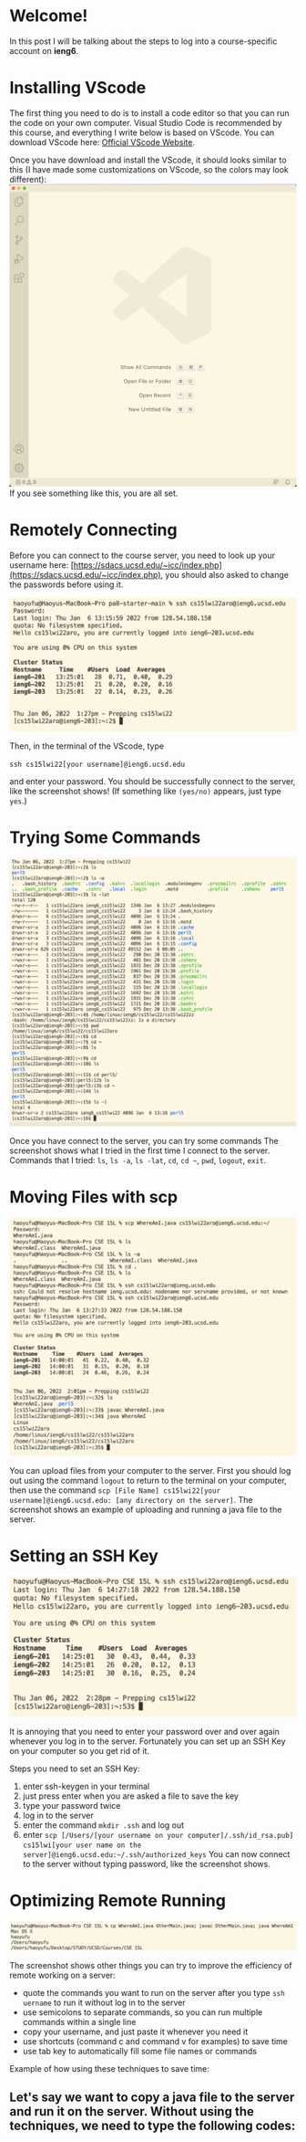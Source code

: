 # Welcome!
In this post I will be talking about the steps to log into a course-specific account on **ieng6**.

# Installing VScode
The first thing you need to do is to install a code editor so that you can run the code on your own computer. Visual Studio Code is recommended by this course, and everything I write below is based on VScode. You can download VScode here: [Official VScode Website](https://code.visualstudio.com/).

Once you have download and install the VScode, it should looks similar to this (I have made some customizations on VScode, so the colors may look different):![Installing VScode](https://github.com/HaoyuFu2/cse15l-lab-reports/blob/main/Images/Installing%20VScode.png?raw=true) If you see something like this, you are all set.

# Remotely Connecting
Before you can connect to the course server, you need to look up your username here: [https://sdacs.ucsd.edu/~icc/index.php](https://sdacs.ucsd.edu/~icc/index.php), you should also asked to change the passwords before using it. 

![Remotely Connecting](https://github.com/HaoyuFu2/cse15l-lab-reports/blob/main/Images/Remotely%20Connecting.png?raw=true)

Then, in the terminal of the VScode, type 

`ssh cs15lwi22[your username]@ieng6.ucsd.edu`

and enter your password. You should be successfully connect to the server, like the screenshot shows! (If something like `(yes/no)` appears, just type `yes`.)

# Trying Some Commands
![Trying Some Commands](https://github.com/HaoyuFu2/cse15l-lab-reports/blob/main/Images/Trying%20Some%20Commands.png?raw=true)

Once you have connect to the server, you can try some commands
The screenshot shows what I tried in the first time I connect to the server. Commands that I tried: `ls`, `ls -a`, `ls -lat`, `cd`, `cd ~`, `pwd`, `logout`, `exit`.

# Moving Files with scp
![Moving Files with scp](https://github.com/HaoyuFu2/cse15l-lab-reports/blob/main/Images/Moving%20Files%20with%20scp.png?raw=true)

You can upload files from your computer to the server. First you should log out using the command `logout` to return to the terminal on your computer, then use the command `scp [File Name] cs15lwi22[your username]@ieng6.ucsd.edu: [any directory on the server]`. The screenshot shows an example of uploading and running a java file to the server.

# Setting an SSH Key
![Setting an SSH Key](https://github.com/HaoyuFu2/cse15l-lab-reports/blob/main/Images/Setting%20an%20SSH%20Key.png?raw=true)

It is annoying that you need to enter your password over and over again whenever you log in to the server. Fortunately you can set up an SSH Key on your computer so you get rid of it. 

Steps you need to set an SSH Key:
1. enter ssh-keygen in your terminal
2. just press enter when you are asked a file to save the key
3. type your password twice
4. log in to the server
5. enter the command `mkdir .ssh` and log out
6. enter `scp [/Users/[your username on your computer]/.ssh/id_rsa.pub] cs15lwi[your user name on the server]@ieng6.ucsd.edu:~/.ssh/authorized_keys`
You can now connect to the server without typing password, like the screenshot shows.

# Optimizing Remote Running
![Optimizing Remote Running](https://github.com/HaoyuFu2/cse15l-lab-reports/blob/main/Images/Optimizing%20Remote%20Running.png?raw=true)

The screenshot shows other things you can try to improve the efficiency of remote working on a server:
 - quote the commands you want to run on the server after you type `ssh uername` to run it without log in to the server
 - use semicolons to separate commands, so you can run multiple commands within a single line
 - copy your username, and just paste it whenever you need it
 - use shortcuts (command c and command v for examples) to save time
 - use tab key to automatically fill some file names or commands

Example of how using these techniques to save time:

Let's say we want to copy a java file to the server and run it on the server.
Without using the techniques, we need to type the following codes:
 - 
    